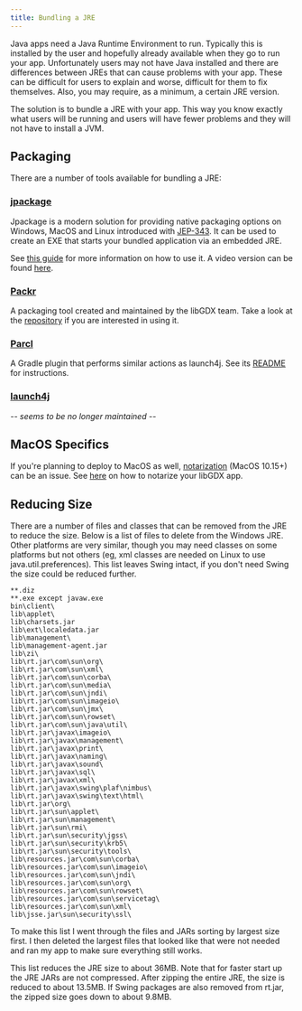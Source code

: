 ```yaml
---
title: Bundling a JRE
---
```

Java apps need a Java Runtime Environment to run. Typically this is installed by the user and hopefully already available when they go to run your app. Unfortunately users may not have Java installed and there are differences between JREs that can cause problems with your app. These can be difficult for users to explain and worse, difficult for them to fix themselves. Also, you may require, as a minimum, a certain JRE version.

The solution is to bundle a JRE with your app. This way you know exactly what users will be running and users will have fewer problems and they will not have to install a JVM. 

## Packaging
There are a number of tools available for bundling a JRE:

### [jpackage](https://docs.oracle.com/en/java/javase/14/jpackage/packaging-overview.html#GUID-C1027043-587D-418D-8188-EF8F44A4C06A)

Jpackage is a modern solution for providing native packaging options on Windows, MacOS and Linux introduced with [JEP-343](https://openjdk.java.net/jeps/343). It can be used to create an EXE that starts your bundled application via an embedded JRE. 

See [this guide](https://github.com/raeleus/skin-composer/wiki/libGDX-and-JPackage) for more information on how to use it. A video version can be found [here](https://www.youtube.com/watch?v=R7CMXeQ11GM).

### [Packr](https://github.com/libgdx/packr)
A packaging tool created and maintained by the libGDX team. Take a look at the [repository](https://github.com/libgdx/packr#usage) if you are interested in using it.

### [Parcl](https://github.com/mini2Dx/parcl)
A Gradle plugin that performs similar actions as launch4j. See its [README](https://github.com/mini2Dx/parcl#how-to-use) for instructions.

### [launch4j](http://launch4j.sourceforge.net/)
_-- seems to be no longer maintained --_

## MacOS Specifics

If you're planning to deploy to MacOS as well, [notarization](https://developer.apple.com/documentation/xcode/notarizing_macos_software_before_distribution) (MacOS 10.15+) can be an issue. See [here](https://www.joelotter.com/2020/08/14/macos-java-notarization.html) on how to notarize your libGDX app.

## Reducing Size

There are a number of files and classes that can be removed from the JRE to reduce the size. Below is a list of files to delete from the Windows JRE. Other platforms are very similar, though you may need classes on some platforms but not others (eg, xml classes are needed on Linux to use java.util.preferences). This list leaves Swing intact, if you don't need Swing the size could be reduced further.

```
**.diz
**.exe except javaw.exe
bin\client\
lib\applet\
lib\charsets.jar
lib\ext\localedata.jar
lib\management\
lib\management-agent.jar
lib\zi\
lib\rt.jar\com\sun\org\
lib\rt.jar\com\sun\xml\
lib\rt.jar\com\sun\corba\
lib\rt.jar\com\sun\media\
lib\rt.jar\com\sun\jndi\
lib\rt.jar\com\sun\imageio\
lib\rt.jar\com\sun\jmx\
lib\rt.jar\com\sun\rowset\
lib\rt.jar\com\sun\java\util\
lib\rt.jar\javax\imageio\
lib\rt.jar\javax\management\
lib\rt.jar\javax\print\
lib\rt.jar\javax\naming\
lib\rt.jar\javax\sound\
lib\rt.jar\javax\sql\
lib\rt.jar\javax\xml\
lib\rt.jar\javax\swing\plaf\nimbus\
lib\rt.jar\javax\swing\text\html\
lib\rt.jar\org\
lib\rt.jar\sun\applet\
lib\rt.jar\sun\management\
lib\rt.jar\sun\rmi\
lib\rt.jar\sun\security\jgss\
lib\rt.jar\sun\security\krb5\
lib\rt.jar\sun\security\tools\
lib\resources.jar\com\sun\corba\
lib\resources.jar\com\sun\imageio\
lib\resources.jar\com\sun\jndi\
lib\resources.jar\com\sun\org\
lib\resources.jar\com\sun\rowset\
lib\resources.jar\com\sun\servicetag\
lib\resources.jar\com\sun\xml\
lib\jsse.jar\sun\security\ssl\
```

To make this list I went through the files and JARs sorting by largest size first. I then deleted the largest files that looked like that were not needed and ran my app to make sure everything still works.

This list reduces the JRE size to about 36MB. Note that for faster start up the JRE JARs are not compressed. After zipping the entire JRE, the size is reduced to about 13.5MB. If Swing packages are also removed from rt.jar, the zipped size goes down to about 9.8MB.
